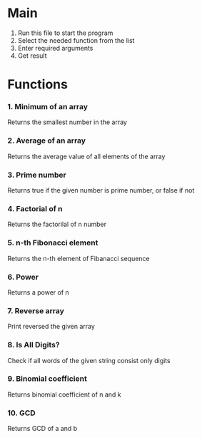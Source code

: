 # Main
1. Run this file to start the program
2. Select the needed function from the list
3. Enter required arguments 
4. Get result

# Functions
### 1. Minimum of an array
 Returns the smallest number in the array
### 2. Average of an array
 Returns the average value of all elements of the array
### 3. Prime number
 Returns true if the given number is prime number, or false if not
### 4. Factorial of n
 Returns the factorilal of n number
### 5. n-th Fibonacci element
 Returns the n-th element of Fibanacci sequence
### 6. Power
 Returns a power of n
### 7. Reverse array
 Print reversed the given array
### 8. Is All Digits?
 Check if all words of the given string consist only digits
### 9. Binomial coefficient
 Returns binomial coefficient of n and k
### 10. GCD
 Returns GCD of a and b

